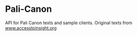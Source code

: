 # Pali-Canon
API for Pali Canon texts and sample clients. Original texts from www.accesstoinsight.org
